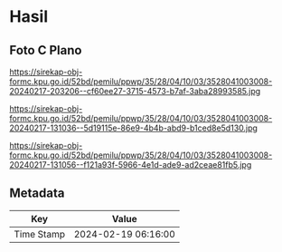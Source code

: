 # Hasil

## Foto C Plano

https://sirekap-obj-formc.kpu.go.id/52bd/pemilu/ppwp/35/28/04/10/03/3528041003008-20240217-203206--cf60ee27-3715-4573-b7af-3aba28993585.jpg

https://sirekap-obj-formc.kpu.go.id/52bd/pemilu/ppwp/35/28/04/10/03/3528041003008-20240217-131036--5d19115e-86e9-4b4b-abd9-b1ced8e5d130.jpg

https://sirekap-obj-formc.kpu.go.id/52bd/pemilu/ppwp/35/28/04/10/03/3528041003008-20240217-131056--f121a93f-5966-4e1d-ade9-ad2ceae81fb5.jpg


## Metadata

| Key        | Value               |
| ---------- | ------------------- |
| Time Stamp | 2024-02-19 06:16:00 |



